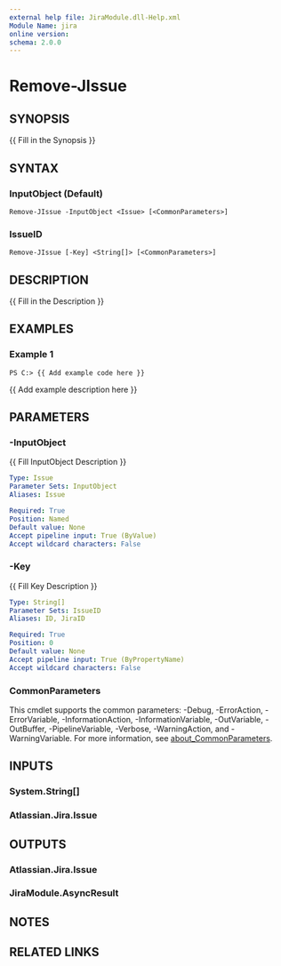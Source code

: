 ```yaml
---
external help file: JiraModule.dll-Help.xml
Module Name: jira
online version:
schema: 2.0.0
---
```


# Remove-JIssue

## SYNOPSIS
{{ Fill in the Synopsis }}

## SYNTAX

### InputObject (Default)
```
Remove-JIssue -InputObject <Issue> [<CommonParameters>]
```

### IssueID
```
Remove-JIssue [-Key] <String[]> [<CommonParameters>]
```

## DESCRIPTION
{{ Fill in the Description }}

## EXAMPLES

### Example 1
```
PS C:> {{ Add example code here }}
```

{{ Add example description here }}

## PARAMETERS

### -InputObject
{{ Fill InputObject Description }}

```yaml
Type: Issue
Parameter Sets: InputObject
Aliases: Issue

Required: True
Position: Named
Default value: None
Accept pipeline input: True (ByValue)
Accept wildcard characters: False
```

### -Key
{{ Fill Key Description }}

```yaml
Type: String[]
Parameter Sets: IssueID
Aliases: ID, JiraID

Required: True
Position: 0
Default value: None
Accept pipeline input: True (ByPropertyName)
Accept wildcard characters: False
```

### CommonParameters
This cmdlet supports the common parameters: -Debug, -ErrorAction, -ErrorVariable, -InformationAction, -InformationVariable, -OutVariable, -OutBuffer, -PipelineVariable, -Verbose, -WarningAction, and -WarningVariable. For more information, see [about_CommonParameters](http://go.microsoft.com/fwlink/?LinkID=113216).

## INPUTS

### System.String[]
### Atlassian.Jira.Issue
## OUTPUTS

### Atlassian.Jira.Issue
### JiraModule.AsyncResult
## NOTES

## RELATED LINKS
